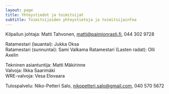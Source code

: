 ```yaml
---
layout: page
title: Yhteystiedot ja toimitsijat
subtitle: Toimitsijoiden yhteystietoja ja toimitsijainfoa
---
```


Kilpailun johtaja: Matti Tahvonen, matti@paimionrasti.fi, 044 302 9728

Ratamestari (lauantai): Jukka Oksa  
Ratamestari (sunnuntai): Sami Valkama 
Ratamestari (Lasten radat): Olli Axelin

Tekninen asiantuntija: Matti Mäkirinne  
Valvoja: Ilkka Saarimäki  
WRE-valvoja: Vesa Elovaara

Tulospalvelu: Niko-Petteri Salo, nikopetteri.salo@gmail.com, ‭040 570 5672‬
